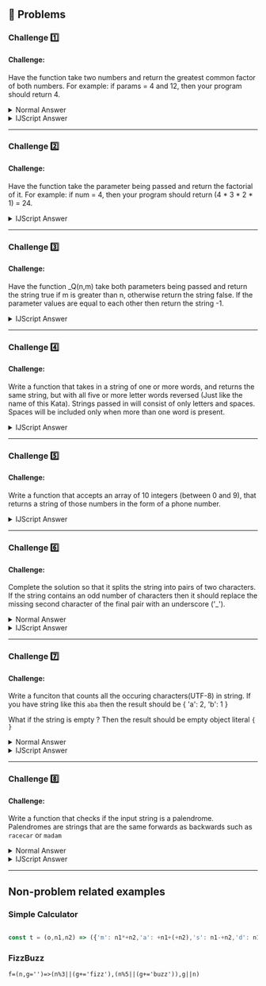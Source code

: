 ## :memo: Problems

### Challenge :one:

#### Challenge:

Have the function take two numbers and return the greatest common factor of both numbers. For example: if params = 4 and 12, then your program should return 4. 

<details>
<summary>Normal Answer</summary>
<br>
  
```JavaScript
const _U = (num1, num2)=>{
   let lowestNumber = 0;
   let numberToReturn = 1;
   if(num1 <= num2){
     lowestNumber = num1;
   }else{
     lowestNumber = num2;  
   }
   for(let i = 0; i <= lowestNumber; i++){
     if(num1%i === 0 && num2%i === 0){
        numberToReturn = i;
     }
   }
   return numberToReturn;
}
```

Not a perfect answer in terms of speed, however it is more readable than the IJScript answer.

</details>


<details>
<summary>IJScript Answer</summary>
<br>
  
```JavaScript
u=(a,b,f=+(a<b?a:b))=>(!((!(+a%f))&&!(+b%f))?u(b,a,f-1):f)
```


</details>

---

### Challenge :two:

#### Challenge:

Have the function take the parameter being passed and return the factorial of it. For example: if num = 4, then your program should return (4 * 3 * 2 * 1) = 24. 

<details>
<summary>IJScript Answer</summary>
<br>
  
```Javascript
f=((n, g=1)=>!n?g:f(n-1, g*n))  
```

</details>

---

### Challenge :three:

#### Challenge:

Have the function _Q(n,m) take both parameters being passed and return the string true if m is greater than n, otherwise return the string false. If the parameter values are equal to each other then return the string -1. 

<details>
<summary>IJScript Answer</summary>
<br>
  
```Javascript
q=(n,m)=>(m>n?!!+m>n:!n-m?-1:!!+m>n)+''  
```
</details>

---

### Challenge :four:

#### Challenge:

Write a function that takes in a string of one or more words, and returns the same string, but with all five or more letter words reversed (Just like the name of this Kata). Strings passed in will consist of only letters and spaces. Spaces will be included only when more than one word is present.

<details>
<summary>IJScript Answer</summary>
<br>
  
```Javascript
z=(a, b=a.match(/\w+/g), i=0, f="")=>(i>(+Object.keys(b).pop())?f:z(a, b, i+1, f+(i?' ':'')+(b[i].lastIndexOf("")>=5?[...b[i]].reduce((h,m) =>h=m+h,""):b[i]))) 
```

</details>

---

### Challenge :five:

#### Challenge:

Write a function that accepts an array of 10 integers (between 0 and 9), that returns a string of those numbers in the form of a phone number.

<details>
<summary>IJScript Answer</summary>
<br>
  
```JavaScript
l=(a,b=[],f=-![])=>(a[f]+-~f?l(a,b+({0:'(',3:') ',6:'-'}[f]||[])+a[f],-~f):b)
```

</details>

---

### Challenge :six:

#### Challenge:

Complete the solution so that it splits the string into pairs of two characters. If the string contains an odd number of characters then it should replace the missing second character of the final pair with an underscore ('_').

<details>
<summary>Normal Answer</summary>
<br>
  
```JavaScript
function y(a, b=[], i=0){
  if(i >= a.length){
    return b;
  }
  return y(a, [...b, a[i]+(a[i+1]||"_")],i+=2)
}
```

</details>

<details>
<summary>IJScript Answer</summary>
<br>
  
```JavaScript
e=(a,b=[],i=0)=>a[i]+i+1?e(a,[...b, a[i]+(a[-~i]||"_")],-~!0+i):b
```


</details>

---


### Challenge :seven:

#### Challenge: 


Write a funciton that counts all the occuring characters(UTF-8) in string. If you have string like this `aba` then the result should be { 'a': 2, 'b': 1 }

What if the string is empty ? Then the result should be empty object literal `{ }`

<details>
<summary>Normal Answer</summary>
<br>
  
```Javascript
function count (string) {  
  // The function code should be here
   let test = {};
   test = [...string].reduce((acc, cur)=>{
   if(acc[cur])acc[cur] +=1;
   else acc[cur] = 1;
   return acc;
   },{})
   return test;
}
```

</details>

<details>
<summary>IJScript Answer</summary>
<br>
  
```Javascript
let z=(a,o={},i=0)=>(a[i]+i+1?z(a,((o[a[i]]+=1)||(o[a[i]]=1), o),-~i):o)
```

</details>

---

### Challenge :eight:

#### Challenge: 

Write a function that checks if the input string is a palendrome. Palendromes are strings that are the same forwards as backwards such as `racecar` or `madam`

<details>
<summary>Normal Answer</summary>
<br>
  
```Javascript
function p(word, i = 0, is = true){
	if(i == word.length) return true;
  if(is == false){
  return false; 
  }
  else return  p(word, ++i, word[i] == word[word.length-1-i])
}
```

</details>

<details>
<summary>IJScript Answer</summary>
<br>
  
```Javascript
r=(w,i=0,t=1)=>w[i]+i+1?r(w,-~i,t^1?!1:w[i]==w[+Object.keys(w).pop()-i]):t
```

</details>

---




## Non-problem related examples


### Simple Calculator

``` JavaScript

const t = (o,n1,n2) => ({'m': n1*+n2,'a': +n1+(+n2),'s': n1-+n2,'d': n1/+n2,'p': (n1**+n2)}[o[0]] || 'undefined operator')

```

### FizzBuzz

```
f=(n,g='')=>(n%3||(g+='fizz'),(n%5||(g+='buzz')),g||n)
```
